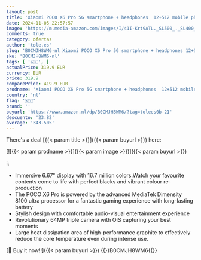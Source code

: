 ```yaml
---
layout: post
title: 'Xiaomi POCO X6 Pro 5G smartphone + headphones  12+512 mobile phone without contract  64MP OIS triple camera  Bright Gray  NL version + 2 year warranty '
date: 2024-11-05 22:57:57
image: 'https://m.media-amazon.com/images/I/41I-Krt9ATL._SL500_._SL400_.jpg'
comments: true
category: ofertas
author: 'tole.es'
slug: 'B0CMJH8WM6-nl Xiaomi POCO X6 Pro 5G smartphone + headphones 12+512...'
sku: 'B0CMJH8WM6-nl'
tags: [ '🇳🇱', ]
actualPrice: 319.9 EUR
currency: EUR
price: 319.9
comparePrice: 419.9 EUR
prodname: 'Xiaomi POCO X6 Pro 5G smartphone + headphones  12+512 mobile phone without contract  64MP OIS triple camera  Bright Gray  NL version + 2 year warranty '
country: 'nl'
flag: '🇳🇱'
brand: ''
buyurl: 'https://www.amazon.nl/dp/B0CMJH8WM6/?tag=tolees0b-21'
descuento: '23.82'
average: '343.505'
---
```


There's a deal [{{< param title >}}]({{< param buyurl >}})  here:

[![{{< param prodname >}}]({{< param image >}})]({{< param buyurl >}})

ℹ️:

- Immersive 6.67" display with 16.7 million colors.Watch your favourite contents come to life with perfect blacks and vibrant colour re-production
- The POCO X6 Pro is powered by the advanced MediaTek Dimensity 8100 ultra processor for a fantastic gaming experience with long-lasting battery
- Stylish design with comfortable audio-visual entertainment experience
- Revolutionary 64MP triple camera with OIS capturing your best moments
- Large heat dissipation area of high-performance graphite to effectively reduce the core temperature even during intense use.

[🛒 Buy it now!!]({{< param buyurl >}})
{{<world>}}B0CMJH8WM6{{</world>}}
